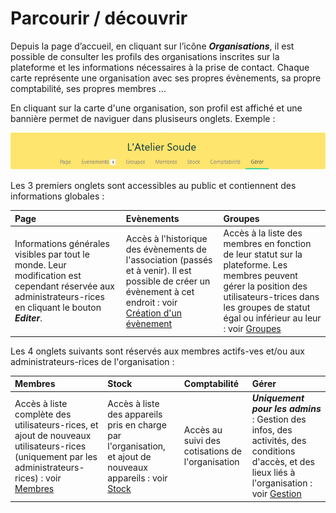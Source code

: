# Parcourir / découvrir

Depuis la page d’accueil, en cliquant sur l’icône ***Organisations***, il est possible de consulter les profils des organisations inscrites sur la plateforme et les informations nécessaires à la prise de contact. Chaque carte représente une organisation avec ses propres évènements, sa propre comptabilité, ses propres membres ... 

En cliquant sur la carte d'une organisation, son profil est affiché et une bannière permet de naviguer dans plusiseurs onglets. Exemple :

![Bandeau organisation](../assets/organization-banner.png)

Les 3 premiers onglets sont accessibles au public et contiennent des informations globales : 

| Page | Evènements | Groupes |
|:-----|:-----------|:--------|
| Informations générales visibles par tout le monde. Leur modification est cependant réservée aux administrateurs-rices en cliquant le bouton ***Editer***.| Accès à l'historique des évènements de l'association (passés et à venir). Il est possible de créer un évènement à cet endroit : voir [Création d'un évènement](../event/create-event.md) | Accès à la liste des membres en fonction de leur statut sur la plateforme. Les membres peuvent gérer la position des utilisateurs-trices dans les groupes de statut égal ou inférieur au leur : voir [Groupes](../organization/groups.md) |

Les 4 onglets suivants sont réservés aux membres actifs-ves et/ou aux administrateurs-rices de l'organisation : 

| Membres | Stock | Comptabilité | Gérer |
|:--------|:------|:-------------|:------|
| Accès à liste complète des utilisateurs-rices, et ajout de nouveaux utilisateurs-rices (uniquement par les administrateurs-rices) : voir [Membres](members.md) | Accès à liste des appareils pris en charge par l'organisation, et ajout de nouveaux appareils : voir [Stock](../inventory/stock.md) | Accès au suivi des cotisations de l'organisation | ***Uniquement pour les admins*** : Gestion des infos, des activités, des conditions d'accès, et des lieux liés à l'organisation : voir [Gestion](manage.md) |
